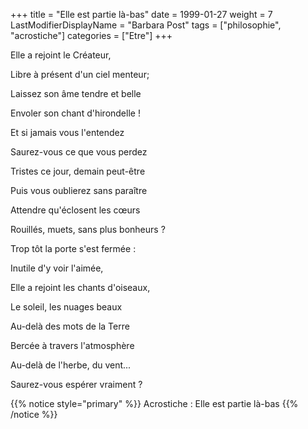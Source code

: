 +++
title = "Elle est partie là-bas"
date = 1999-01-27
weight = 7
LastModifierDisplayName = "Barbara Post"
tags = ["philosophie", "acrostiche"]
categories = ["Etre"]
+++

Elle a rejoint le Créateur,

Libre à présent d'un ciel menteur;

Laissez son âme tendre et belle

Envoler son chant d'hirondelle !

Et si jamais vous l'entendez

Saurez-vous ce que vous perdez

Tristes ce jour, demain peut-être

Puis vous oublierez sans paraître

Attendre qu'éclosent les cœurs

Rouillés, muets, sans plus bonheurs ?

Trop tôt la porte s'est fermée :

Inutile d'y voir l'aimée,

Elle a rejoint les chants d'oiseaux,

Le soleil, les nuages beaux

Au-delà des mots de la Terre

Bercée à travers l'atmosphère

Au-delà de l'herbe, du vent...

Saurez-vous espérer vraiment ?

{{% notice style="primary" %}}
Acrostiche : Elle est partie là-bas
{{% /notice %}}
